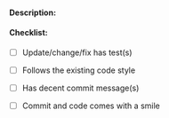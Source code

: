 #### Description:
<!--- CLOSES #X -->
<!--- Describe your changes in detail, need be. -->
<!--- Why is this change required and/or what problem does it solve? -->
<!--- If there are breaking changes, please make a note of them. -->

#### Checklist:
<!--- All the checkboxes must be checked even if they do not pertain -->
- [ ] Update/change/fix has test(s)
- [ ] Follows the existing code style
- [ ] Has decent commit message(s)
- [ ] Commit and code comes with a smile

